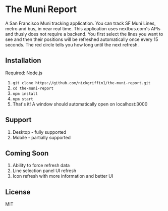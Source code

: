 # The Muni Report

A San Francisco Muni tracking application. You can track SF Muni Lines, metro and bus, in near real time. This application uses nextbus.com's APIs and thusly does not require a backend. You first select the lines you want to see and then their positions will be refreshed automatically once every 15 seconds. The red circle tells you how long until the next refresh.

## Installation

Required: Node.js

1. `git clone https://github.com/nickgriffin1/the-muni-report.git`
2. `cd the-muni-report`
3. `npm install`
4. `npm start`
5. That's it! A window should automatically open on localhost:3000

## Support

1. Desktop - fully supported
2. Mobile - partially supported

## Coming Soon

1. Ability to force refresh data
2. Line selection panel UI refresh
3. Icon refresh with more information and better UI

## License

MIT
